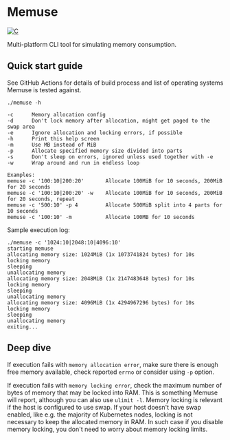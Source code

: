 # Memuse

[![C](https://github.com/ipastusi/memuse/actions/workflows/ci.yml/badge.svg?branch=master)](https://github.com/ipastusi/memuse/actions/workflows/ci.yml)

Multi-platform CLI tool for simulating memory consumption.

## Quick start guide

See GitHub Actions for details of build process and list of operating systems Memuse is tested against.

```
./memuse -h

-c      Memory allocation config
-d      Don't lock memory after allocation, might get paged to the swap area
-e      Ignore allocation and locking errors, if possible
-h      Print this help screen
-m      Use MB instead of MiB
-p      Allocate specified memory size divided into parts
-s      Don't sleep on errors, ignored unless used together with -e
-w      Wrap around and run in endless loop

Examples:
memuse -c '100:10|200:20'       Allocate 100MiB for 10 seconds, 200MiB for 20 seconds
memuse -c '100:10|200:20' -w    Allocate 100MiB for 10 seconds, 200MiB for 20 seconds, repeat
memuse -c '500:10' -p 4         Allocate 500MiB split into 4 parts for 10 seconds
memuse -c '100:10' -m           Allocate 100MB for 10 seconds
```

Sample execution log:

```
./memuse -c '1024:10|2048:10|4096:10'
starting memuse           
allocating memory size: 1024MiB (1x 1073741824 bytes) for 10s
locking memory
sleeping
unallocating memory
allocating memory size: 2048MiB (1x 2147483648 bytes) for 10s
locking memory
sleeping
unallocating memory
allocating memory size: 4096MiB (1x 4294967296 bytes) for 10s
locking memory
sleeping
unallocating memory
exiting...
```

## Deep dive

If execution fails with `memory allocation error`, make sure there is enough free memory available, check reported `errno` or consider using `-p` option.

If execution fails with `memory locking error`, check the maximum number of bytes of memory that may be locked into RAM. This is something Memuse will report,
although you can also use `ulimit -l`. Memory locking is relevant if the host is configured to use swap. If your host doesn't have swap enabled, like e.g. the
majority of Kubernetes nodes, locking is not necessary to keep the allocated memory in RAM. In such case if you disable memory locking, you don't need to worry
about memory locking limits.
